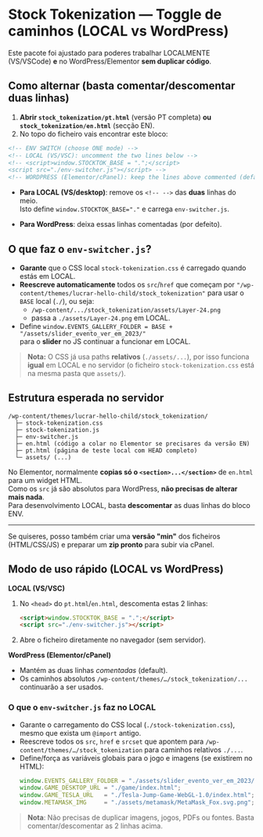 # Stock Tokenization — Toggle de caminhos (LOCAL vs WordPress)

Este pacote foi ajustado para poderes trabalhar LOCALMENTE (VS/VSCode) **e** no WordPress/Elementor **sem duplicar código**.

## Como alternar (basta comentar/descomentar duas linhas)

1. **Abrir `stock_tokenization/pt.html`** (versão PT completa) **ou `stock_tokenization/en.html`** (secção EN).
2. No topo do ficheiro vais encontrar este bloco:

```html
<!-- ENV SWITCH (choose ONE mode) -->
<!-- LOCAL (VS/VSC): uncomment the two lines below -->
<!-- <script>window.STOCKTOK_BASE = ".";</script>
<script src="./env-switcher.js"></script> -->
<!-- WORDPRESS (Elementor/cPanel): keep the lines above commented (default) -->
```

- **Para LOCAL (VS/desktop)**: remove os `<!-- -->` das **duas** linhas do meio.  
  Isto define `window.STOCKTOK_BASE="."` e carrega `env-switcher.js`.

- **Para WordPress**: deixa essas linhas comentadas (por defeito).

## O que faz o `env-switcher.js`?

- **Garante** que o CSS local `stock-tokenization.css` é carregado quando estás em LOCAL.
- **Reescreve automaticamente** todos os `src`/`href` que começam por
  `"/wp-content/themes/lucrar-hello-child/stock_tokenization"`
  para usar o `BASE` local (`./`), ou seja:
  - `/wp-content/.../stock_tokenization/assets/Layer-24.png`
  - passa a `./assets/Layer-24.png` em LOCAL.
- Define `window.EVENTS_GALLERY_FOLDER = BASE + "/assets/slider_evento_ver_em_2023/"`  
  para o **slider** no JS continuar a funcionar em LOCAL.

> **Nota:** O CSS já usa paths **relativos** (`./assets/...`), por isso funciona **igual** em LOCAL e no servidor (o ficheiro `stock-tokenization.css` está na mesma pasta que `assets/`).

## Estrutura esperada no servidor

```
/wp-content/themes/lucrar-hello-child/stock_tokenization/
  ├─ stock-tokenization.css
  ├─ stock-tokenization.js
  ├─ env-switcher.js
  ├─ en.html (código a colar no Elementor se precisares da versão EN)
  ├─ pt.html (página de teste local com HEAD completo)
  └─ assets/ (...)
```

No Elementor, normalmente **copias só o `<section>...</section>`** de `en.html` para um widget HTML.  
Como os `src` já são absolutos para WordPress, **não precisas de alterar mais nada**.  
Para desenvolvimento LOCAL, basta **descomentar** as duas linhas do bloco ENV.

---

Se quiseres, posso também criar uma **versão "min"** dos ficheiros (HTML/CSS/JS) e preparar um **zip pronto** para subir via cPanel.

## Modo de uso rápido (LOCAL vs WordPress)

**LOCAL (VS/VSC)**
1. No `<head>` do `pt.html`/`en.html`, descomenta estas 2 linhas:
   ```html
   <script>window.STOCKTOK_BASE = ".";</script>
   <script src="./env-switcher.js"></script>
   ```
2. Abre o ficheiro diretamente no navegador (sem servidor).

**WordPress (Elementor/cPanel)**
- Mantém as duas linhas *comentadas* (default).
- Os caminhos absolutos `/wp-content/themes/…/stock_tokenization/...` continuarão a ser usados.

### O que o `env-switcher.js` faz no LOCAL
- Garante o carregamento do CSS local (`./stock-tokenization.css`), mesmo que exista um `@import` antigo.
- Reescreve todos os `src`, `href` e `srcset` que apontem para `/wp-content/themes/…/stock_tokenization` para caminhos relativos `./...`.
- Define/força as variáveis globais para o jogo e imagens (se existirem no HTML):
  ```js
  window.EVENTS_GALLERY_FOLDER = "./assets/slider_evento_ver_em_2023/";
  window.GAME_DESKTOP_URL = "./game/index.html";
  window.GAME_TESLA_URL   = "./Tesla-Jump-Game-WebGL-1.0/index.html";
  window.METAMASK_IMG     = "./assets/metamask/MetaMask_Fox.svg.png";
  ```

> **Nota**: Não precisas de duplicar imagens, jogos, PDFs ou fontes. Basta comentar/descomentar as 2 linhas acima.
